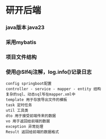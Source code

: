 # 研开后端

### java版本 java23
### 采用mybatis
### 项目文件结构
### 使用@Slf4j注解，log.info()记录日志
```
config springboot配置
controller - service - mapper - entity 结构
复杂的sql、动态sql写在mapper.xml中
template 用于存放导出文件的模板
task 定时任务
util 工具类
dto 用于接受前端传来的数据
vo 用于返回给前端的数据
exception 异常处理
Result 返回给前端的数据格式
```
